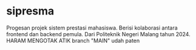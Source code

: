 # sipresma
Progesan projek sistem prestasi mahasiswa.
Berisi kolaborasi antara frontend dan backend pemula.
Dari Politeknik Negeri Malang tahun 2024.
HARAM MENGOTAK ATIK branch "MAIN" udah paten
